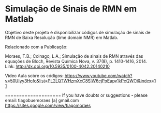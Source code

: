 Simulação de Sinais de RMN em Matlab
=============

Objetivo deste projeto é disponibilizar códigos de simulação de sinais de RMN de Baixa  Resolução (time domain NMR) em Matlab.

Relacionado com a Publicação:

Moraes, T.B.; Colnago, L.A.; Simulação de sinais de RMN através das equações de Bloch, Revista Química Nova, v. 37(8), p. 1410-1416, 2014.
Link: http://dx.doi.org/10.5935/0100-4042.20140210

Vídeo Aula sobre os códigos:
https://www.youtube.com/watch?v=50UIyy3Hofo&list=PL2LQTWHzmXcC8SIW6cjPpEapv1kPeQWOi&index=11

==================== 
If you have doubts or suggestions - please email: tiagobuemoraes [a] gmail.com https://sites.google.com/view/tiagomoraes
